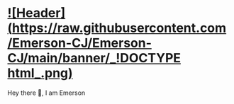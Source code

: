# [![Header](https://raw.githubusercontent.com/Emerson-CJ/Emerson-CJ/main/banner/_!DOCTYPE html_.png)](https://github.com/Emerson-CJ)

Hey there 👋, I am Emerson
